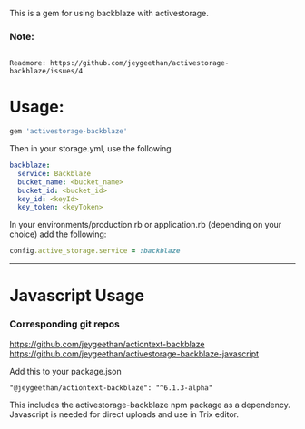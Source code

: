 This is a gem for using backblaze with activestorage.

### Note:

``` Since this was created before backblaze supported S3 apis, this gem was relevant back then. But now you can directly use the S3 endpoints with Backblaze B2 and skip this gem

Readmore: https://github.com/jeygeethan/activestorage-backblaze/issues/4
```


# Usage:

```ruby
gem 'activestorage-backblaze'
```

Then in your storage.yml, use the following

```yaml
backblaze:
  service: Backblaze
  bucket_name: <bucket_name>
  bucket_id: <bucket_id>
  key_id: <keyId>
  key_token: <keyToken>
```

In your environments/production.rb or application.rb (depending on your choice) add the following:

```ruby
config.active_storage.service = :backblaze
```

------

# Javascript Usage

### Corresponding git repos

https://github.com/jeygeethan/actiontext-backblaze
https://github.com/jeygeethan/activestorage-backblaze-javascript

Add this to your package.json

```"@jeygeethan/actiontext-backblaze": "^6.1.3-alpha"```

This includes the activestorage-backblaze npm package as a dependency. Javascript is needed for direct uploads and use in Trix editor.

